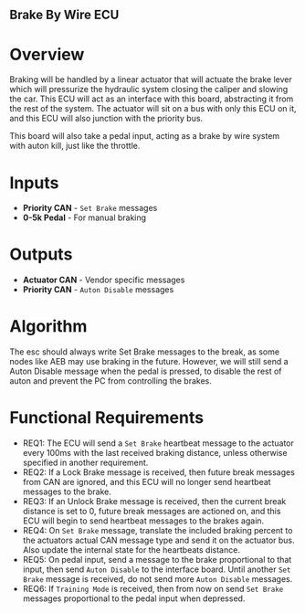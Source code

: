 ## Brake By Wire ECU
# Overview

Braking will be handled by a linear actuator that will actuate the brake lever which will pressurize the hydraulic system
closing the caliper and slowing the car. This ECU will act as an interface with this board, abstracting it from the rest of the
system. The actuator will sit on a bus with only this ECU on it, and this ECU will also junction with the priority bus.

This board will also take a pedal input, acting as a brake by wire system with auton kill, just like the throttle.

# Inputs

- **Priority CAN** - `Set Brake` messages
- **0-5k Pedal** - For manual braking

# Outputs
- **Actuator CAN** - Vendor specific messages
- **Priority CAN** - `Auton Disable` messages

# Algorithm

The esc should always write Set Brake messages to the break, as some nodes like AEB may use braking in the future. However,
we will still send a Auton Disable message when the pedal is pressed, to disable the rest of auton and prevent the PC from
controlling the brakes.

# Functional Requirements
- REQ1: The ECU will send a `Set Brake` heartbeat message to the actuator every 100ms with the last received braking distance, unless otherwise specified in another requirement.
- REQ2: If a Lock Brake message is received, then future break messages from CAN are ignored, and this ECU will no longer send heartbeat messages to the brake.
- REQ3: If an Unlock Brake message is received, then the current break distance is set to 0, future break messages are actioned on, and this ECU will begin to send heartbeat messages to the brakes again.
- REQ4: On `Set Brake` message, translate the included braking percent to the actuators actual CAN message type and send it on the actuator bus.
Also update the internal state for the heartbeats distance.
- REQ5: On pedal input, send a message to the brake proportional to that input, then send `Auton Disable` to the interface board. Until 
another `Set Brake` message is received, do not send more `Auton Disable` messages.
- REQ6: If `Training Mode` is received, then from now on send `Set Brake` messages proportional to the pedal input when depressed.
